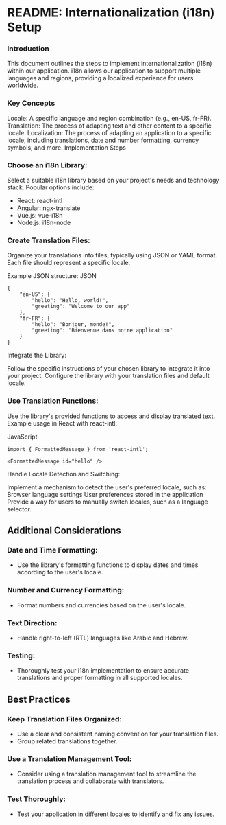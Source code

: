 # README: Internationalization (i18n) Setup

### Introduction

This document outlines the steps to implement internationalization (i18n) within our application. i18n allows our application to support multiple languages and regions, providing a localized experience for users worldwide.

### Key Concepts

Locale: A specific language and region combination (e.g., en-US, fr-FR).
Translation: The process of adapting text and other content to a specific locale.
Localization: The process of adapting an application to a specific locale, including translations, date and number formatting, currency symbols, and more.
Implementation Steps

### Choose an i18n Library:

Select a suitable i18n library based on your project's needs and technology stack. Popular options include:
* React: react-intl
* Angular: ngx-translate
* Vue.js: vue-i18n
* Node.js: i18n-node

### Create Translation Files:
Organize your translations into files, typically using JSON or YAML format.
Each file should represent a specific locale.

Example JSON structure:
JSON
```
{
    "en-US": {
        "hello": "Hello, world!",
        "greeting": "Welcome to our app"
    },
    "fr-FR": {
        "hello": "Bonjour, monde!",
        "greeting": "Bienvenue dans notre application"
    }
}
```

Integrate the Library:

Follow the specific instructions of your chosen library to integrate it into your project.
Configure the library with your translation files and default locale.

### Use Translation Functions:
Use the library's provided functions to access and display translated text.
Example usage in React with react-intl:

JavaScript
```
import { FormattedMessage } from 'react-intl';

<FormattedMessage id="hello" />
```

Handle Locale Detection and Switching:

Implement a mechanism to detect the user's preferred locale, such as:
Browser language settings
User preferences stored in the application
Provide a way for users to manually switch locales, such as a language selector.

## Additional Considerations

### Date and Time Formatting:
* Use the library's formatting functions to display dates and times according to the user's locale.
### Number and Currency Formatting:
* Format numbers and currencies based on the user's locale.
### Text Direction:
* Handle right-to-left (RTL) languages like Arabic and Hebrew.
### Testing:
* Thoroughly test your i18n implementation to ensure accurate translations and proper formatting in all supported locales.

## Best Practices

### Keep Translation Files Organized:
* Use a clear and consistent naming convention for your translation files.
* Group related translations together.
### Use a Translation Management Tool:
* Consider using a translation management tool to streamline the translation process and collaborate with translators.
### Test Thoroughly:
* Test your application in different locales to identify and fix any issues.

